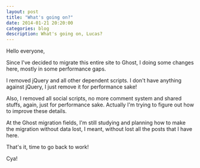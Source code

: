 ```yaml
---
layout: post
title: "What's going on?"
date: 2014-01-21 20:20:00
categories: blog
description: What's going on, Lucas?
---
```


Hello everyone,

Since I've decided to migrate this entire site to Ghost, I doing some changes here, mostly in some performance gaps.

I removed jQuery and all other dependent scripts. I don't have anything against jQuery, I just remove it for performance sake!

Also, I removed all social scripts, no more comment system and shared stuffs, again, just for performance sake. Actually I'm trying to figure out how to improve these details.

At the Ghost migration fields, I'm still studying and planning how to make the migration without data lost, I meant, without lost all the posts that I have here.

That's it, time to go back to work!

Cya!